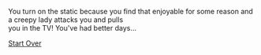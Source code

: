 You turn on the static because you find that enjoyable 
for some reason and a creepy lady attacks you and pulls  
you in the TV! You've had better days...

[Start Over](beginning.md)